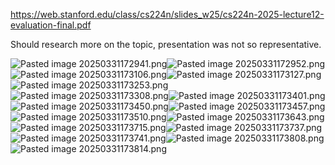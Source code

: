 https://web.stanford.edu/class/cs224n/slides_w25/cs224n-2025-lecture12-evaluation-final.pdf

Should research more on the topic, presentation was not so representative.

![Pasted image 20250331172941.png](../../attachments/Pasted%20image%2020250331172941.png)![Pasted image 20250331172952.png](../../attachments/Pasted%20image%2020250331172952.png)![Pasted image 20250331173106.png](../../attachments/Pasted%20image%2020250331173106.png)![Pasted image 20250331173127.png](../../attachments/Pasted%20image%2020250331173127.png)![Pasted image 20250331173253.png](../../attachments/Pasted%20image%2020250331173253.png)![Pasted image 20250331173308.png](../../attachments/Pasted%20image%2020250331173308.png)![Pasted image 20250331173401.png](../../attachments/Pasted%20image%2020250331173401.png)![Pasted image 20250331173450.png](../../attachments/Pasted%20image%2020250331173450.png)![Pasted image 20250331173457.png](../../attachments/Pasted%20image%2020250331173457.png)![Pasted image 20250331173510.png](../../attachments/Pasted%20image%2020250331173510.png)![Pasted image 20250331173643.png](../../attachments/Pasted%20image%2020250331173643.png)![Pasted image 20250331173715.png](../../attachments/Pasted%20image%2020250331173715.png)![Pasted image 20250331173737.png](../../attachments/Pasted%20image%2020250331173737.png)![Pasted image 20250331173741.png](../../attachments/Pasted%20image%2020250331173741.png)![Pasted image 20250331173808.png](../../attachments/Pasted%20image%2020250331173808.png)![Pasted image 20250331173814.png](../../attachments/Pasted%20image%2020250331173814.png)